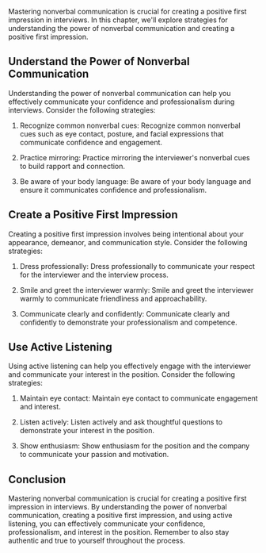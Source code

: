 
Mastering nonverbal communication is crucial for creating a positive first impression in interviews. In this chapter, we'll explore strategies for understanding the power of nonverbal communication and creating a positive first impression.

Understand the Power of Nonverbal Communication
-----------------------------------------------

Understanding the power of nonverbal communication can help you effectively communicate your confidence and professionalism during interviews. Consider the following strategies:

1. Recognize common nonverbal cues: Recognize common nonverbal cues such as eye contact, posture, and facial expressions that communicate confidence and engagement.

2. Practice mirroring: Practice mirroring the interviewer's nonverbal cues to build rapport and connection.

3. Be aware of your body language: Be aware of your body language and ensure it communicates confidence and professionalism.

Create a Positive First Impression
----------------------------------

Creating a positive first impression involves being intentional about your appearance, demeanor, and communication style. Consider the following strategies:

1. Dress professionally: Dress professionally to communicate your respect for the interviewer and the interview process.

2. Smile and greet the interviewer warmly: Smile and greet the interviewer warmly to communicate friendliness and approachability.

3. Communicate clearly and confidently: Communicate clearly and confidently to demonstrate your professionalism and competence.

Use Active Listening
--------------------

Using active listening can help you effectively engage with the interviewer and communicate your interest in the position. Consider the following strategies:

1. Maintain eye contact: Maintain eye contact to communicate engagement and interest.

2. Listen actively: Listen actively and ask thoughtful questions to demonstrate your interest in the position.

3. Show enthusiasm: Show enthusiasm for the position and the company to communicate your passion and motivation.

Conclusion
----------

Mastering nonverbal communication is crucial for creating a positive first impression in interviews. By understanding the power of nonverbal communication, creating a positive first impression, and using active listening, you can effectively communicate your confidence, professionalism, and interest in the position. Remember to also stay authentic and true to yourself throughout the process.
